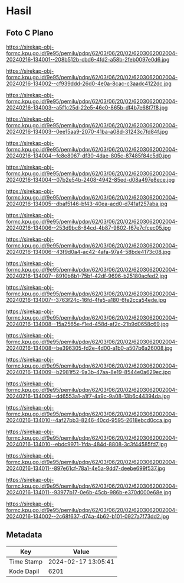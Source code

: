 # Hasil

## Foto C Plano

https://sirekap-obj-formc.kpu.go.id/9e95/pemilu/pdpr/62/03/06/20/02/6203062002004-20240216-134001--208b512b-cbd6-4fd2-a58b-2feb0097e0d6.jpg

https://sirekap-obj-formc.kpu.go.id/9e95/pemilu/pdpr/62/03/06/20/02/6203062002004-20240216-134002--cf939ddd-26d0-4e0a-8cac-c3aadc4122dc.jpg

https://sirekap-obj-formc.kpu.go.id/9e95/pemilu/pdpr/62/03/06/20/02/6203062002004-20240216-134003--a5f1c25d-22e5-46e0-865b-df4b7e68f7f8.jpg

https://sirekap-obj-formc.kpu.go.id/9e95/pemilu/pdpr/62/03/06/20/02/6203062002004-20240216-134003--0ee15aa9-2070-41ba-a08d-31243c7fd84f.jpg

https://sirekap-obj-formc.kpu.go.id/9e95/pemilu/pdpr/62/03/06/20/02/6203062002004-20240216-134004--fc8e8067-df30-4dae-805c-87485f84c5d0.jpg

https://sirekap-obj-formc.kpu.go.id/9e95/pemilu/pdpr/62/03/06/20/02/6203062002004-20240216-134004--07b2e54b-2408-4942-85ed-d08a497e8ece.jpg

https://sirekap-obj-formc.kpu.go.id/9e95/pemilu/pdpr/62/03/06/20/02/6203062002004-20240216-134005--dbaf5146-bf43-40ea-acd0-d741af257aba.jpg

https://sirekap-obj-formc.kpu.go.id/9e95/pemilu/pdpr/62/03/06/20/02/6203062002004-20240216-134006--253d9bc8-84cd-4b87-9802-f67e7cfcec05.jpg

https://sirekap-obj-formc.kpu.go.id/9e95/pemilu/pdpr/62/03/06/20/02/6203062002004-20240216-134006--43f9d0a4-ac42-4afa-97a4-58bde4173c08.jpg

https://sirekap-obj-formc.kpu.go.id/9e95/pemilu/pdpr/62/03/06/20/02/6203062002004-20240216-134007--8910b8b1-75bf-42df-9696-b25180acfed2.jpg

https://sirekap-obj-formc.kpu.go.id/9e95/pemilu/pdpr/62/03/06/20/02/6203062002004-20240216-134007--3763f24c-16fd-4fe5-a180-6fe2cca54ede.jpg

https://sirekap-obj-formc.kpu.go.id/9e95/pemilu/pdpr/62/03/06/20/02/6203062002004-20240216-134008--15a2565e-f1ed-458d-af2c-21b9d0658c69.jpg

https://sirekap-obj-formc.kpu.go.id/9e95/pemilu/pdpr/62/03/06/20/02/6203062002004-20240216-134008--be396305-fd2e-4d00-a1b0-a507b6a26008.jpg

https://sirekap-obj-formc.kpu.go.id/9e95/pemilu/pdpr/62/03/06/20/02/6203062002004-20240216-134009--b2981f52-9a3b-47aa-8e19-8544e0a629ec.jpg

https://sirekap-obj-formc.kpu.go.id/9e95/pemilu/pdpr/62/03/06/20/02/6203062002004-20240216-134009--dd6553a1-a1f7-4a9c-9a08-13b6c44394da.jpg

https://sirekap-obj-formc.kpu.go.id/9e95/pemilu/pdpr/62/03/06/20/02/6203062002004-20240216-134010--4af27bb3-8246-40cd-9595-2618ebcd0cca.jpg

https://sirekap-obj-formc.kpu.go.id/9e95/pemilu/pdpr/62/03/06/20/02/6203062002004-20240216-134010--ebdc9971-1fda-484d-8808-3c3f44585fd7.jpg

https://sirekap-obj-formc.kpu.go.id/9e95/pemilu/pdpr/62/03/06/20/02/6203062002004-20240216-134011--897e61cf-78a1-4e5a-9dd7-deebe699f537.jpg

https://sirekap-obj-formc.kpu.go.id/9e95/pemilu/pdpr/62/03/06/20/02/6203062002004-20240216-134011--93977b17-0e6b-45cb-986b-e370d000e68e.jpg

https://sirekap-obj-formc.kpu.go.id/9e95/pemilu/pdpr/62/03/06/20/02/6203062002004-20240216-134002--2c68f637-d74a-4b62-b101-0927a7f73dd2.jpg


## Metadata

| Key        | Value               |
| ---------- | ------------------- |
| Time Stamp | 2024-02-17 13:05:41 |
| Kode Dapil | 6201                |



